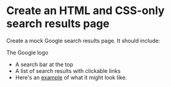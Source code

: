 # Create an HTML and CSS-only search results page
Create a mock Google search results page. It should include:

The Google logo
- A search bar at the top
- A list of search results with clickable links
- Here's an [example](https://raw.githubusercontent.com/avicndugu/practice-projects-html/master/screenshots/screencapture-htmlpreview-github-io-2020-04-02-14_05_47.jpg) of what it might look like.